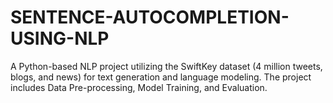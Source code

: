 # SENTENCE-AUTOCOMPLETION-USING-NLP
A Python-based NLP project utilizing the SwiftKey dataset (4 million tweets, blogs, and news) for text generation and language modeling. The project includes Data Pre-processing, Model Training, and Evaluation.
